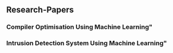 ## Research-Papers

### Compiler Optimisation Using Machine Learning"
### Intrusion Detection System Using Machine Learning"
